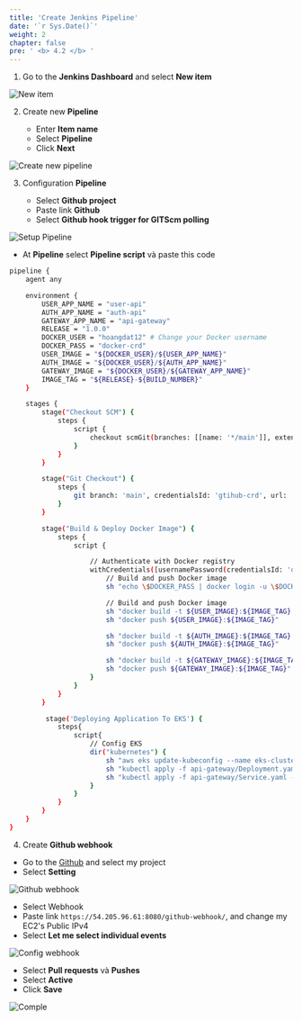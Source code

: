```yaml
---
title: 'Create Jenkins Pipeline'
date: '`r Sys.Date()`'
weight: 2
chapter: false
pre: ' <b> 4.2 </b> '
---
```


1. Go to the **Jenkins Dashboard** and select **New item**

![New item](/images/4.cicd/4.2-newitem.png)

2. Create new **Pipeline**

   - Enter **Item name**
   - Select **Pipeline**
   - Click **Next**

![Create new pipeline](/images/4.cicd/4.2-newitem.png)

3. Configuration **Pipeline**

   - Select **Github project**
   - Paste link **Github**
   - Select **Github hook trigger for GITScm polling**

![Setup Pipeline](/images/4.cicd/4.2-setuppipeline.png)

- At **Pipeline** select **Pipeline script** và paste this code

```bash
pipeline {
    agent any

    environment {
        USER_APP_NAME = "user-api"
        AUTH_APP_NAME = "auth-api"
        GATEWAY_APP_NAME = "api-gateway"
        RELEASE = "1.0.0"
        DOCKER_USER = "hoangdat12" # Change your Docker username
        DOCKER_PASS = "docker-crd"
        USER_IMAGE = "${DOCKER_USER}/${USER_APP_NAME}"
        AUTH_IMAGE = "${DOCKER_USER}/${AUTH_APP_NAME}"
        GATEWAY_IMAGE = "${DOCKER_USER}/${GATEWAY_APP_NAME}"
        IMAGE_TAG = "${RELEASE}-${BUILD_NUMBER}"
    }

    stages {
        stage("Checkout SCM") {
            steps {
                script {
                    checkout scmGit(branches: [[name: '*/main']], extensions: [], userRemoteConfigs: [[credentialsId: 'github-crd', url: 'https://github.com/hoangdat12/eks-workshop.git']])
                }
            }
        }

        stage("Git Checkout") {
            steps {
                git branch: 'main', credentialsId: 'gtihub-crd', url: 'https://github.com/hoangdat12/eks-workshop'
            }
        }

        stage("Build & Deploy Docker Image") {
            steps {
                script {

                    // Authenticate with Docker registry
                    withCredentials([usernamePassword(credentialsId: 'docker-crd', passwordVariable: 'DOCKER_PASS', usernameVariable: 'DOCKER_USER')]) {
                        // Build and push Docker image
                        sh "echo \$DOCKER_PASS | docker login -u \$DOCKER_USER --password-stdin"

                        // Build and push Docker image
                        sh "docker build -t ${USER_IMAGE}:${IMAGE_TAG} -f users-api/Dockerfile users-api"
                        sh "docker push ${USER_IMAGE}:${IMAGE_TAG}"

                        sh "docker build -t ${AUTH_IMAGE}:${IMAGE_TAG} -f auth-api/Dockerfile auth-api"
                        sh "docker push ${AUTH_IMAGE}:${IMAGE_TAG}"

                        sh "docker build -t ${GATEWAY_IMAGE}:${IMAGE_TAG} -f api-gateway/Dockerfile api-gateway"
                        sh "docker push ${GATEWAY_IMAGE}:${IMAGE_TAG}"
                    }
                }
            }
        }

         stage('Deploying Application To EKS') {
            steps{
                script{
                    // Config EKS
                    dir("kubernetes") {
                        sh "aws eks update-kubeconfig --name eks-cluster"
                        sh "kubectl apply -f api-gateway/Deployment.yaml -f auth-api/Deployment.yaml -f user-api/Deployment.yaml"
                        sh "kubectl apply -f api-gateway/Service.yaml -f auth-api/Service.yaml -f user-api/Service.yaml"
                    }
                }
            }
        }
    }
}
```

4. Create **Github webhook**

- Go to the [Github](https://github.com/) and select my project
- Select **Setting**

![Github webhook](/images/4.cicd/4.2-createwebhook.png)

- Select Webhook
- Paste link `https://54.205.96.61:8080/github-webhook/`, and change my EC2's Public IPv4
- Select **Let me select individual events**

![Config webhook](/images/4.cicd/4.2-configwebhook.png)

- Select **Pull requests** và **Pushes**
- Select **Active**
- Click **Save**

![Comple](/images/4.cicd/4.2-completewebhook.png)
